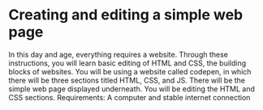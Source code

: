 # Creating and editing a simple web page
In this day and age, everything requires a website. Through these instructions, you will learn basic editing of HTML and CSS, the building blocks of websites. You will be using a website called codepen, in which there will be three sections titled HTML, CSS, and JS. There will be the simple web page displayed underneath. You will be editing the HTML and CSS sections.
Requirements:
A computer and stable internet connection
